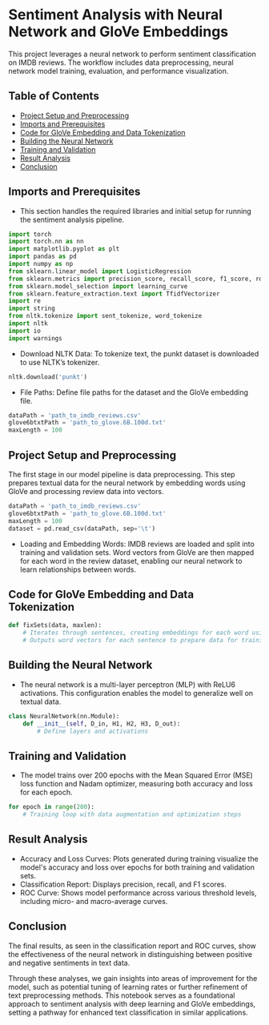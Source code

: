 # Sentiment Analysis with Neural Network and GloVe Embeddings

This project leverages a neural network to perform sentiment classification on IMDB reviews. The workflow includes data preprocessing, neural network model training, evaluation, and performance visualization.

## Table of Contents
- [Project Setup and Preprocessing](#project-setup-and-preprocessing)
- [Imports and Prerequisites](#imports-and-prerequisites)
- [Code for GloVe Embedding and Data Tokenization](#code-for-glove-embedding-and-data-tokenization)
- [Building the Neural Network](#building-the-neural-network)
- [Training and Validation](#training-and-validation)
- [Result Analysis](#result-analysis)
- [Conclusion](#conclusion)

## Imports and Prerequisites

- This section handles the required libraries and initial setup for running the sentiment analysis pipeline.

```python
import torch
import torch.nn as nn
import matplotlib.pyplot as plt
import pandas as pd
import numpy as np
from sklearn.linear_model import LogisticRegression
from sklearn.metrics import precision_score, recall_score, f1_score, roc_curve, classification_report, auc
from sklearn.model_selection import learning_curve
from sklearn.feature_extraction.text import TfidfVectorizer
import re
import string
from nltk.tokenize import sent_tokenize, word_tokenize
import nltk
import io
import warnings
```
- Download NLTK Data: To tokenize text, the punkt dataset is downloaded to use NLTK’s tokenizer.

```python
nltk.download('punkt')
```

- File Paths: Define file paths for the dataset and the GloVe embedding file.

```python
dataPath = 'path_to_imdb_reviews.csv'
glove6btxtPath = 'path_to_glove.6B.100d.txt'
maxLength = 100
```

## Project Setup and Preprocessing

The first stage in our model pipeline is data preprocessing. This step prepares textual data for the neural network by embedding words using GloVe and processing review data into vectors.

```python
dataPath = 'path_to_imdb_reviews.csv'
glove6btxtPath = 'path_to_glove.6B.100d.txt'
maxLength = 100
dataset = pd.read_csv(dataPath, sep='\t')
```

- Loading and Embedding Words: IMDB reviews are loaded and split into training and validation sets. Word vectors from GloVe are then mapped for each word in the review dataset, enabling our neural network to learn relationships between words.

## Code for GloVe Embedding and Data Tokenization

```python
def fixSets(data, maxlen):
    # Iterates through sentences, creating embeddings for each word using GloVe
    # Outputs word vectors for each sentence to prepare data for training
```

## Building the Neural Network

- The neural network is a multi-layer perceptron (MLP) with ReLU6 activations. This configuration enables the model to generalize well on textual data.

```python
class NeuralNetwork(nn.Module):
    def __init__(self, D_in, H1, H2, H3, D_out):
        # Define layers and activations
```

## Training and Validation

- The model trains over 200 epochs with the Mean Squared Error (MSE) loss function and Nadam optimizer, measuring both accuracy and loss for each epoch.

```python
for epoch in range(200):
    # Training loop with data augmentation and optimization steps
```

## Result Analysis

- Accuracy and Loss Curves: Plots generated during training visualize the model's accuracy and loss over epochs for both training and validation sets.
- Classification Report: Displays precision, recall, and F1 scores.
- ROC Curve: Shows model performance across various threshold levels, including micro- and macro-average curves.

## Conclusion

The final results, as seen in the classification report and ROC curves, show the effectiveness of the neural network in distinguishing between positive and negative sentiments in text data.

Through these analyses, we gain insights into areas of improvement for the model, such as potential tuning of learning rates or further refinement of text preprocessing methods. This notebook serves as a foundational approach to sentiment analysis with deep learning and GloVe embeddings, setting a pathway for enhanced text classification in similar applications.
